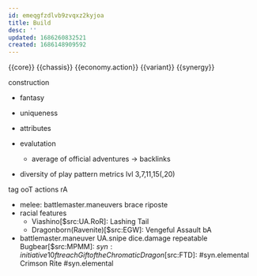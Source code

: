 ```yaml
---
id: emeqgfzdlvb9zvqxz2kyjoa
title: Build
desc: ''
updated: 1686260832521
created: 1686148909592
---
```


{{core}}
{{chassis}}
{{economy.action}}
{{variant}}
{{synergy}}

construction
- fantasy
- uniqueness
- attributes

- evalutation
  + average of official adventures
  -> backlinks
- diversity of play pattern
metrics
lvl 3,7,11,15(,20)

tag
ooT actions
  rA
  - melee: battlemaster.maneuvers
    brace
    riposte
  - racial features
    + Viashino[$src:UA.RoR]: Lashing Tail
    + Dragonborn(Ravenite)[$src:EGW]: Vengeful Assault
  bA
  - battlemaster.maneuver
    UA.snipe
dice.damage
  repeatable
      Bugbear[$src:MPMM]: $syn:initiative
        10ft reach
      Gift of the Chromatic Dragon[$src:FTD]: #syn.elemental
      Crimson Rite #syn.elemental
